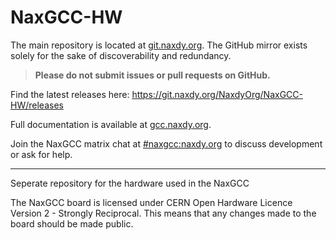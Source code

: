 # NaxGCC-HW

The main repository is located at [git.naxdy.org](https://git.naxdy.org/NaxdyOrg/NaxGCC-HW). The GitHub mirror exists solely for the sake of discoverability and redundancy.

> **Please do not submit issues or pull requests on GitHub.**

Find the latest releases here: https://git.naxdy.org/NaxdyOrg/NaxGCC-HW/releases

Full documentation is available at [gcc.naxdy.org](https://gcc.naxdy.org/).

Join the NaxGCC matrix chat at [#naxgcc:naxdy.org](https://matrix.to/#/#naxgcc:naxdy.org) to discuss development or ask for help.

---

Seperate repository for the hardware used in the NaxGCC

The NaxGCC board is licensed under CERN Open Hardware Licence Version 2 - Strongly Reciprocal.
This means that any changes made to the board should be made public.
